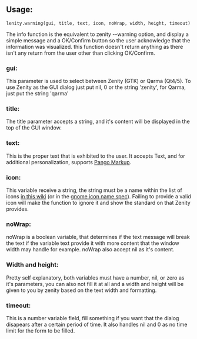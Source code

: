 ## Usage:
```
lenity.warning(gui, title, text, icon, noWrap, width, height, timeout)
```
The info function is the equivalent to zenity --warning option, and display a simple message and a OK/Confirm button so the user acknowledge that the information was visualized. this function doesn't return anything as there isn't any return from the user other than clicking OK/Confirm.

### gui:
This parameter is used to select between Zenity (GTK) or Qarma (Qt4/5). To use Zenity as the GUI dialog just put nil, 0 or the string 'zenity', for Qarma, just put the string 'qarma'

### title:
The title parameter accepts a string, and it's content will be displayed in the top of the GUI window.

### text:
This is the proper text that is exhibited to the user. It accepts Text, and for additional personalization, supports [Pango Markup](https://developer.gnome.org/pango/stable/PangoMarkupFormat.html).

### icon:
This variable receive a string, the string must be a name within the list of icons [in this wiki](https://github.com/gustavohmsilva/Lenity/wiki/Valid-Icons-List) (or in the [gnome icon name spec](https://developer.gnome.org/icon-naming-spec/#names)). Failing to provide a valid icon will make the function to ignore it and show the standard on that Zenity provides.

### noWrap:
noWrap is a boolean variable, that determines if the text message will break the text if the variable text provide it with more content that the window width may handle for example. noWrap also accept nil as it's content.

### Width and height:
Pretty self explanatory, both variables must have a number, nil, or zero as it's parameters, you can also not fill it at all and a width and height will be given to you by zenity based on the text width and formatting.

### timeout:
This is a number variable field, fill something if you want that the dialog disapears after a certain period of time. It also handles nil and 0 as no time limit for the form to be filled.
